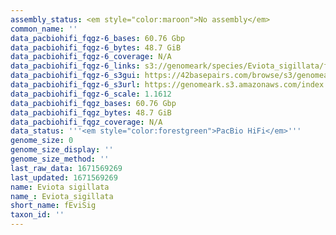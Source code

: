 ```yaml
---
assembly_status: <em style="color:maroon">No assembly</em>
common_name: ''
data_pacbiohifi_fqgz-6_bases: 60.76 Gbp
data_pacbiohifi_fqgz-6_bytes: 48.7 GiB
data_pacbiohifi_fqgz-6_coverage: N/A
data_pacbiohifi_fqgz-6_links: s3://genomeark/species/Eviota_sigillata/fEviSig6/genomic_data/pacbio_hifi/<br>
data_pacbiohifi_fqgz-6_s3gui: https://42basepairs.com/browse/s3/genomeark/species/Eviota_sigillata/fEviSig6/genomic_data/pacbio_hifi/
data_pacbiohifi_fqgz-6_s3url: https://genomeark.s3.amazonaws.com/index.html?prefix=species/Eviota_sigillata/fEviSig6/genomic_data/pacbio_hifi/
data_pacbiohifi_fqgz-6_scale: 1.1612
data_pacbiohifi_fqgz_bases: 60.76 Gbp
data_pacbiohifi_fqgz_bytes: 48.7 GiB
data_pacbiohifi_fqgz_coverage: N/A
data_status: '''<em style="color:forestgreen">PacBio HiFi</em>'''
genome_size: 0
genome_size_display: ''
genome_size_method: ''
last_raw_data: 1671569269
last_updated: 1671569269
name: Eviota sigillata
name_: Eviota_sigillata
short_name: fEviSig
taxon_id: ''
---
```

